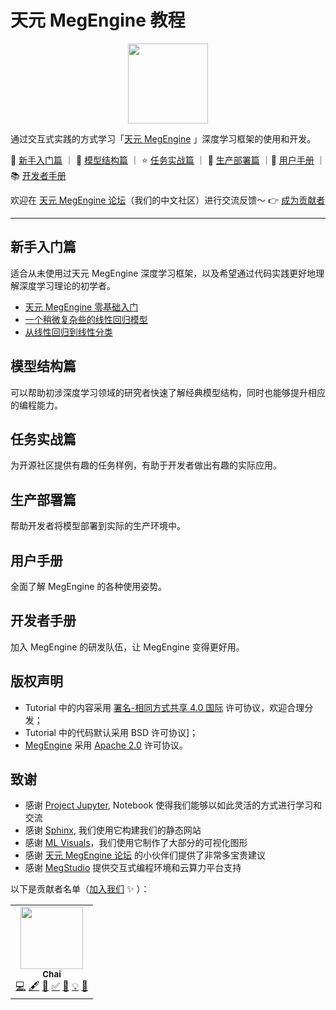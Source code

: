 # 天元 MegEngine 教程

<p align="center">
  <img height="128" src="./source/_static/logo/megengine.jpg">
</p>

通过交互式实践的方式学习「[天元 MegEngine](https://github.com/MegEngine/MegEngine) 」深度学习框架的使用和开发。

:school_satchel: [新手入门篇](#新手入门篇) ｜ :rainbow: [模型结构篇](#模型结构篇) ｜ :star: [任务实战篇](#任务实战篇) ｜ :hammer: [生产部署篇](#生产部署篇) 
｜:notebook: [用户手册](#用户手册) ｜ :books: [开发者手册](#开发者手册) 

欢迎在 [天元 MegEngine 论坛](https://discuss.megengine.org.cn/)（我们的中文社区）进行交流反馈～ :point_right: [成为贡献者](./CONTRIBUTING.md)

------

## 新手入门篇

适合从未使用过天元 MegEngine 深度学习框架，以及希望通过代码实践更好地理解深度学习理论的初学者。

- [天元 MegEngine 零基础入门](./source/getting-started/megengine-basic-concepts.ipynb)
- [一个稍微复杂些的线性回归模型](./source/getting-started/learning-from-linear-regression.ipynb)
- [从线性回归到线性分类](./source/getting-started/from-linear-regression-to-linear-classification.ipynb)

## 模型结构篇

可以帮助初涉深度学习领域的研究者快速了解经典模型结构，同时也能够提升相应的编程能力。

## 任务实战篇

为开源社区提供有趣的任务样例，有助于开发者做出有趣的实际应用。

## 生产部署篇

帮助开发者将模型部署到实际的生产环境中。

## 用户手册

全面了解 MegEngine 的各种使用姿势。

## 开发者手册

加入 MegEngine 的研发队伍，让 MegEngine 变得更好用。

## 版权声明

- Tutorial 中的内容采用 [署名-相同方式共享 4.0 国际](./LICENSE) 许可协议，欢迎合理分发；
- Tutorial 中的代码默认采用 BSD 许可协议]；
- [MegEngine](https://github.com/MegEngine/MegEngine) 采用 [Apache 2.0](https://github.com/MegEngine/MegEngine/blob/master/LICENSE) 许可协议。

## 致谢

- 感谢 [Project Jupyter](https://jupyter.org/), Notebook 使得我们能够以如此灵活的方式进行学习和交流
- 感谢 [Sphinx](https://www.sphinx-doc.org/en/master/), 我们使用它构建我们的静态网站
- 感谢 [ML Visuals](https://github.com/dair-ai/ml-visuals)，我们使用它制作了大部分的可视化图形
- 感谢 [天元 MegEngine 论坛](https://discuss.megengine.org.cn/) 的小伙伴们提供了非常多宝贵建议
- 感谢 [MegStudio](https://studio.brainpp.com/) 提供交互式编程环境和云算力平台支持

以下是贡献者名单（[加入我们](./CONTRIBUTING.md) :sparkles: ）：

<!-- ALL-CONTRIBUTORS-LIST:START - Do not remove or modify this section -->
<!-- prettier-ignore-start -->
<!-- markdownlint-disable -->
<table>
  <tr>
    <td align="center"><a href="https://github.com/MegChai"><img src="https://avatars2.githubusercontent.com/u/21091736?v=4?s=100" width="100px;" alt=""/><br /><sub><b>Chai</b></sub></a><br /><a href="https://github.com/MegEngine/Tutorials/commits?author=MegChai" title="Code">💻</a> <a href="#content-MegChai" title="Content">🖋</a> <a href="#ideas-MegChai" title="Ideas, Planning, & Feedback">🤔</a> <a href="#tutorial-MegChai" title="Tutorials">✅</a> <a href="https://github.com/MegEngine/Tutorials/commits?author=MegChai" title="Documentation">📖</a> <a href="#example-MegChai" title="Examples">💡</a> <a href="#design-MegChai" title="Design">🎨</a></td>
  </tr>
</table>

<!-- markdownlint-restore -->
<!-- prettier-ignore-end -->

<!-- ALL-CONTRIBUTORS-LIST:END -->

